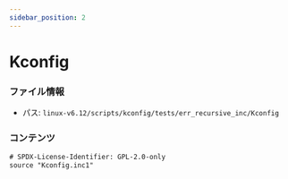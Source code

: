 ```yaml
---
sidebar_position: 2
---
```

# Kconfig

### ファイル情報

- パス: `linux-v6.12/scripts/kconfig/tests/err_recursive_inc/Kconfig`

### コンテンツ

```txt
# SPDX-License-Identifier: GPL-2.0-only
source "Kconfig.inc1"

```

